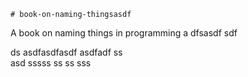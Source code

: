     # book-on-naming-thingsasdf  
A book on naming things in programming
a 
dfsasdf  sdf 

 ds asdfasdfasdf
asdfadf
ss   
asd
                          sssss
ss
ss
sss
